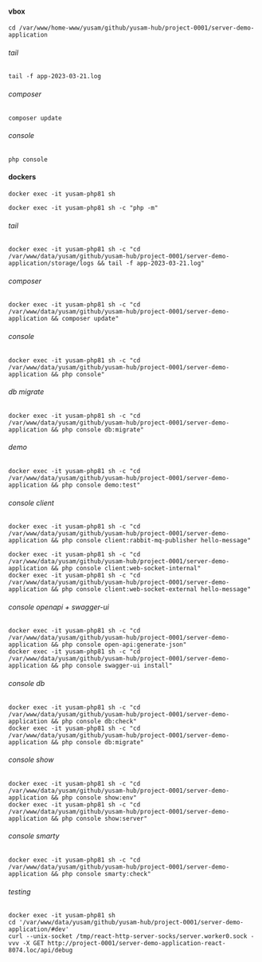 #### vbox

    cd /var/www/home-www/yusam/github/yusam-hub/project-0001/server-demo-application

###### tail

    tail -f app-2023-03-21.log

###### composer

    composer update

###### console

    php console

#### dockers

    docker exec -it yusam-php81 sh

    docker exec -it yusam-php81 sh -c "php -m"

###### tail

    docker exec -it yusam-php81 sh -c "cd /var/www/data/yusam/github/yusam-hub/project-0001/server-demo-application/storage/logs && tail -f app-2023-03-21.log"

###### composer

    docker exec -it yusam-php81 sh -c "cd /var/www/data/yusam/github/yusam-hub/project-0001/server-demo-application && composer update"

###### console

    docker exec -it yusam-php81 sh -c "cd /var/www/data/yusam/github/yusam-hub/project-0001/server-demo-application && php console"

###### db migrate

    docker exec -it yusam-php81 sh -c "cd /var/www/data/yusam/github/yusam-hub/project-0001/server-demo-application && php console db:migrate"

###### demo

    docker exec -it yusam-php81 sh -c "cd /var/www/data/yusam/github/yusam-hub/project-0001/server-demo-application && php console demo:test"

###### console client

    docker exec -it yusam-php81 sh -c "cd /var/www/data/yusam/github/yusam-hub/project-0001/server-demo-application && php console client:rabbit-mq-publisher hello-message"

    docker exec -it yusam-php81 sh -c "cd /var/www/data/yusam/github/yusam-hub/project-0001/server-demo-application && php console client:web-socket-internal"
    docker exec -it yusam-php81 sh -c "cd /var/www/data/yusam/github/yusam-hub/project-0001/server-demo-application && php console client:web-socket-external hello-message"

###### console openapi + swagger-ui

    docker exec -it yusam-php81 sh -c "cd /var/www/data/yusam/github/yusam-hub/project-0001/server-demo-application && php console open-api:generate-json"
    docker exec -it yusam-php81 sh -c "cd /var/www/data/yusam/github/yusam-hub/project-0001/server-demo-application && php console swagger-ui install"

###### console db

    docker exec -it yusam-php81 sh -c "cd /var/www/data/yusam/github/yusam-hub/project-0001/server-demo-application && php console db:check"
    docker exec -it yusam-php81 sh -c "cd /var/www/data/yusam/github/yusam-hub/project-0001/server-demo-application && php console db:migrate"

###### console show

    docker exec -it yusam-php81 sh -c "cd /var/www/data/yusam/github/yusam-hub/project-0001/server-demo-application && php console show:env"
    docker exec -it yusam-php81 sh -c "cd /var/www/data/yusam/github/yusam-hub/project-0001/server-demo-application && php console show:server"

###### console smarty

    docker exec -it yusam-php81 sh -c "cd /var/www/data/yusam/github/yusam-hub/project-0001/server-demo-application && php console smarty:check"

###### testing

    docker exec -it yusam-php81 sh
    cd '/var/www/data/yusam/github/yusam-hub/project-0001/server-demo-application/#dev'
    curl --unix-socket /tmp/react-http-server-socks/server.worker0.sock -vvv -X GET http://project-0001/server-demo-application-react-8074.loc/api/debug
